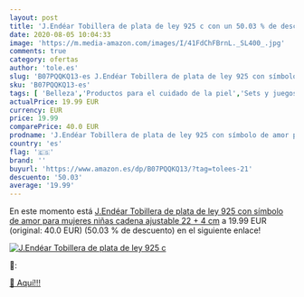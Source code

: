```yaml
---
layout: post
title: 'J.Endéar Tobillera de plata de ley 925 c con un 50.03 % de descuento'
date: 2020-08-05 10:04:33
image: 'https://m.media-amazon.com/images/I/41FdChFBrnL._SL400_.jpg'
comments: true
category: ofertas
author: 'tole.es'
slug: 'B07PQQKQ13-es J.Endéar Tobillera de plata de ley 925 con símbolo de amor...'
sku: 'B07PQQKQ13-es'
tags: [ 'Belleza','Productos para el cuidado de la piel','Sets y juegos para el cuidado de la piel','de','ley','plata', ]
actualPrice: 19.99 EUR
currency: EUR
price: 19.99
comparePrice: 40.0 EUR
prodname: 'J.Endéar Tobillera de plata de ley 925 con símbolo de amor para mujeres niñas  cadena ajustable 22 + 4 cm'
country: 'es'
flag: '🇪🇸'
brand: ''
buyurl: 'https://www.amazon.es/dp/B07PQQKQ13/?tag=tolees-21'
descuento: '50.03'
average: '19.99'
---
```


En este momento está [J.Endéar Tobillera de plata de ley 925 con símbolo de amor para mujeres niñas  cadena ajustable 22 + 4 cm](https://www.amazon.es/dp/B07PQQKQ13/?tag=tolees-21) a 19.99 EUR (original: 40.0 EUR) (50.03 %  de descuento) en el siguiente enlace!

[![J.Endéar Tobillera de plata de ley 925 c](https://m.media-amazon.com/images/I/41FdChFBrnL._SL400_.jpg)](https://www.amazon.es/dp/B07PQQKQ13/?tag=tolees-21)

🔎:


[🛒 Aquí!!!](https://www.amazon.es/dp/B07PQQKQ13/?tag=tolees-21)
